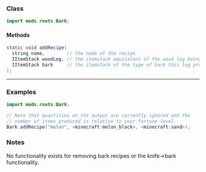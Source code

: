 
### Class

```java
import mods.roots.Bark;
```

#### Methods

```java
static void addRecipe(
  string name,        // the name of the recipe
  IItemStack woodLog, // the itemstack equivalent of the wood log being broken
  IItemStack bark     // the itemstack of the type of bark this log produces
);
```


---


### Examples

```java
import mods.roots.Bark;

// Note that quantities on the output are currently ignored and the
// number of items produced is relative to your fortune level.
Bark.addRecipe("melon", <minecraft:melon_block>, <minecraft:sand>);
```

### Notes

No functionality exists for removing bark recipes or the knife->bark functionality. 
